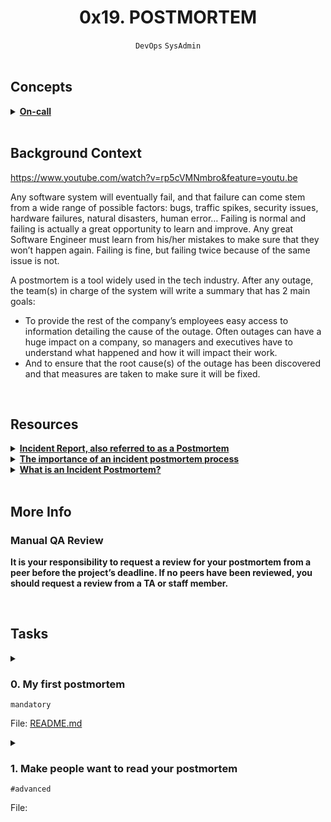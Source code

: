 <h1 align="center"><b>0x19. POSTMORTEM</b></h1>
<div align="center"><code>DevOps</code> <code>SysAdmin</code></div>

<br>

## Concepts
<details>
<summary><b><a href="https://intranet.alxswe.com/concepts/39">On-call</a></b></summary><br>


<br><p align="center">※※※※※※※※※※※※</p><br>
</details>


<br>

## Background Context
https://www.youtube.com/watch?v=rp5cVMNmbro&feature=youtu.be

Any software system will eventually fail, and that failure can come stem from a wide range of possible factors: bugs, traffic spikes, security issues, hardware failures, natural disasters, human error… Failing is normal and failing is actually a great opportunity to learn and improve. Any great Software Engineer must learn from his/her mistakes to make sure that they won’t happen again. Failing is fine, but failing twice because of the same issue is not.

A postmortem is a tool widely used in the tech industry. After any outage, the team(s) in charge of the system will write a summary that has 2 main goals:

- To provide the rest of the company’s employees easy access to information detailing the cause of the outage. Often outages can have a huge impact on a company, so managers and executives have to understand what happened and how it will impact their work.
- And to ensure that the root cause(s) of the outage has been discovered and that measures are taken to make sure it will be fixed.


<!-- <br>
<hr>
<h3><a href=>Notes</a></h3>
<hr> -->

<br>

## Resources
<details>
<summary><b><a href="https://sysadmincasts.com/episodes/20-how-to-write-an-incident-report-postmortem">Incident Report, also referred to as a Postmortem</a></b></summary><br>


<br><p align="center">※※※※※※※※※※※※</p><br>
</details>


<details>
<summary><b><a href="https://www.atlassian.com/incident-management/postmortem">The importance of an incident postmortem process</a></b></summary><br>


<br><p align="center">※※※※※※※※※※※※</p><br>
</details>


<details>
<summary><b><a href="https://www.pagerduty.com/resources/learn/incident-postmortem/">What is an Incident Postmortem?</a></b></summary><br>


<br><p align="center">※※※※※※※※※※※※</p><br>
</details>


<!-- <br>

**man or help:**
- `` -->

<!-- <br>

## Requirements -->
<!-- Add your requirements here -->

<br>

## More Info
### Manual QA Review
**It is your responsibility to request a review for your postmortem from a peer before the project’s deadline. If no peers have been reviewed, you should request a review from a TA or staff member.**

<br>

## Tasks
<details>
<summary>

### 0. My first postmortem
`mandatory`

File: [README.md]()
</summary>


</details>

<details>
<summary>

### 1. Make people want to read your postmortem
`#advanced`

File: []()
</summary>


</details>

